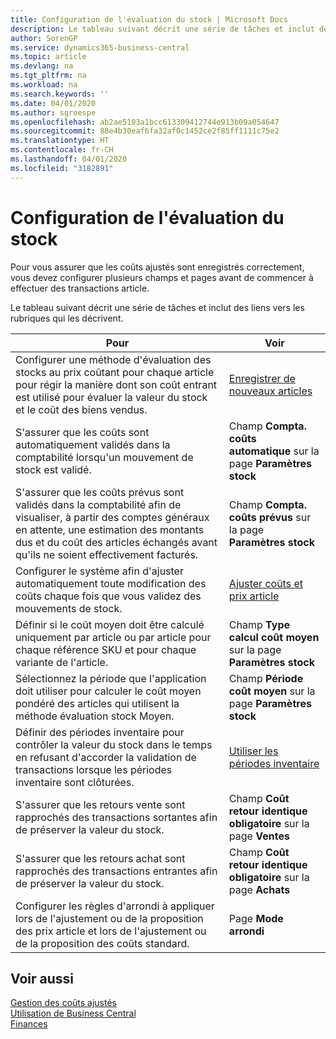 ```yaml
---
title: Configuration de l'évaluation du stock | Microsoft Docs
description: Le tableau suivant décrit une série de tâches et inclut des liens vers les rubriques qui les décrivent.
author: SorenGP
ms.service: dynamics365-business-central
ms.topic: article
ms.devlang: na
ms.tgt_pltfrm: na
ms.workload: na
ms.search.keywords: ''
ms.date: 04/01/2020
ms.author: sgroespe
ms.openlocfilehash: ab2ae5103a1bcc613309412744e913b09a054647
ms.sourcegitcommit: 88e4b30eaf6fa32af0c1452ce2f85ff1111c75e2
ms.translationtype: HT
ms.contentlocale: fr-CH
ms.lasthandoff: 04/01/2020
ms.locfileid: "3182891"
---
```

# <a name="setting-up-inventory-valuation-and-costing"></a>Configuration de l'évaluation du stock
Pour vous assurer que les coûts ajustés sont enregistrés correctement, vous devez configurer plusieurs champs et pages avant de commencer à effectuer des transactions article.

Le tableau suivant décrit une série de tâches et inclut des liens vers les rubriques qui les décrivent.

|**Pour**|**Voir**|  
|------------|-------------|  
|Configurer une méthode d'évaluation des stocks au prix coûtant pour chaque article pour régir la manière dont son coût entrant est utilisé pour évaluer la valeur du stock et le coût des biens vendus.|[Enregistrer de nouveaux articles](inventory-how-register-new-items.md)|  
|S'assurer que les coûts sont automatiquement validés dans la comptabilité lorsqu'un mouvement de stock est validé.|Champ **Compta. coûts automatique** sur la page **Paramètres stock**|  
|S'assurer que les coûts prévus sont validés dans la comptabilité afin de visualiser, à partir des comptes généraux en attente, une estimation des montants dus et du coût des articles échangés avant qu'ils ne soient effectivement facturés.|Champ **Compta. coûts prévus** sur la page **Paramètres stock**|  
|Configurer le système afin d'ajuster automatiquement toute modification des coûts chaque fois que vous validez des mouvements de stock.|[Ajuster coûts et prix article](inventory-how-adjust-item-costs.md)|  
|Définir si le coût moyen doit être calculé uniquement par article ou par article pour chaque référence SKU et pour chaque variante de l'article.|Champ **Type calcul coût moyen** sur la page **Paramètres stock**|  
|Sélectionnez la période que l'application doit utiliser pour calculer le coût moyen pondéré des articles qui utilisent la méthode évaluation stock Moyen.|Champ **Période coût moyen** sur la page **Paramètres stock**|  
|Définir des périodes inventaire pour contrôler la valeur du stock dans le temps en refusant d'accorder la validation de transactions lorsque les périodes inventaire sont clôturées.|[Utiliser les périodes inventaire](finance-how-to-work-with-inventory-periods.md)|  
|S'assurer que les retours vente sont rapprochés des transactions sortantes afin de préserver la valeur du stock.|Champ **Coût retour identique obligatoire** sur la page **Ventes**|  
|S'assurer que les retours achat sont rapprochés des transactions entrantes afin de préserver la valeur du stock.|Champ **Coût retour identique obligatoire** sur la page **Achats**|
|Configurer les règles d'arrondi à appliquer lors de l'ajustement ou de la proposition des prix article et lors de l'ajustement ou de la proposition des coûts standard.|Page **Mode arrondi**|  

## <a name="see-also"></a>Voir aussi  
[Gestion des coûts ajustés](finance-manage-inventory-costs.md)  
[Utilisation de Business Central](ui-work-product.md)  
[Finances](finance.md)  
